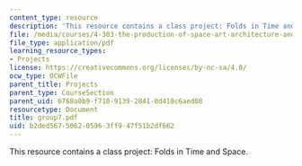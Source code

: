 ```yaml
---
content_type: resource
description: 'This resource contains a class project: Folds in Time and Space.'
file: /media/courses/4-303-the-production-of-space-art-architecture-and-urbanism-in-dialogue-fall-2006/b2ded567506205963ff947f51b2df662_group7.pdf
file_type: application/pdf
learning_resource_types:
- Projects
license: https://creativecommons.org/licenses/by-nc-sa/4.0/
ocw_type: OCWFile
parent_title: Projects
parent_type: CourseSection
parent_uid: 6768a0b9-f710-9139-2841-0d418c6aed08
resourcetype: Document
title: group7.pdf
uid: b2ded567-5062-0596-3ff9-47f51b2df662
---
```

This resource contains a class project: Folds in Time and Space.